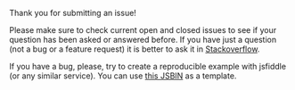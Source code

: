 Thank you for submitting an issue!

Please make sure to check current open and closed issues to see if your question has been asked or answered before.
If you have just a question (not a bug or a feature request) it is better to ask it in [Stackoverflow](http://stackoverflow.com/questions/tagged/konvajs).

If you have a bug, please, try to create a reproducible example with jsfiddle (or any similar service).
You can use [this JSBIN](https://jsbin.com/tekehizuta/1/edit?html,js,output) as a template.
